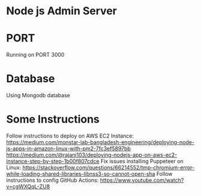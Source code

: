 # Node js Admin Server

# PORT
Running on PORT 3000

# Database
Using Mongodb database

# Some Instructions
Follow instructions to deploy on AWS EC2 Instance:
https://medium.com/monstar-lab-bangladesh-engineering/deploying-node-js-apps-in-amazon-linux-with-pm2-7fc3ef5897bb
https://medium.com/@rajani103/deploying-nodejs-app-on-aws-ec2-instance-step-by-step-1b00f807cdce
Fix issues installing Puppeteer on Linux:
https://stackoverflow.com/questions/66214552/tmp-chromium-error-while-loading-shared-libraries-libnss3-so-cannot-open-sha
Follow instructions to config GitHub Actions:
https://www.youtube.com/watch?v=cgWXQqL-ZU8

